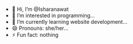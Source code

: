 - 👋 Hi, I’m @Isharanawat
- 👀 I’m interested in programming...
- 🌱 I’m currently learning website development...
- 😄 Pronouns: she/her...
- ⚡ Fun fact: nothing

<!---
Isharanawat/Isharanawat is a ✨ special ✨ repository because its `README.md` (this file) appears on your GitHub profile.
You can click the Preview link to take a look at your changes.
--->
